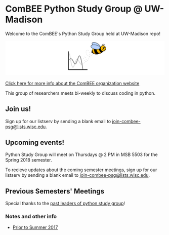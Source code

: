# ComBEE Python Study Group @ UW-Madison 

Welcome to the ComBEE's Python Study Group held at UW-Madison repo! 

![ComBEE](img/combee.PNG)

[Click here for more info about the ComBEE organization website](https://combee-uw-madison.github.io/studyGroup/)

This group of researchers meets bi-weekly to discuss coding in python.

## Join us!
Sign up for our listserv by sending a blank email to [join-combee-psg@lists.wisc.edu](mailto:join-combee-psg@lists.wisc.edu).

## Upcoming events!
Python Study Group will meet on Thursdays @ 2 PM in MSB 5503 for the Spring 2018 semester. 

To recieve updates about the coming semester meetings, sign up for our listserv by sending a blank email to [join-combee-psg@lists.wisc.edu](mailto:join-combee-psg@lists.wisc.edu). 


## Previous Semesters' Meetings

Special thanks to the [past leaders of python study group](Archive/Past_Leaders.md)!

### Notes and other info
- [Prior to Summer 2017](https://github.com/ComBEE-UW-Madison/PythonStudyGroup/tree/master/Archive#python-study-group-archive)


